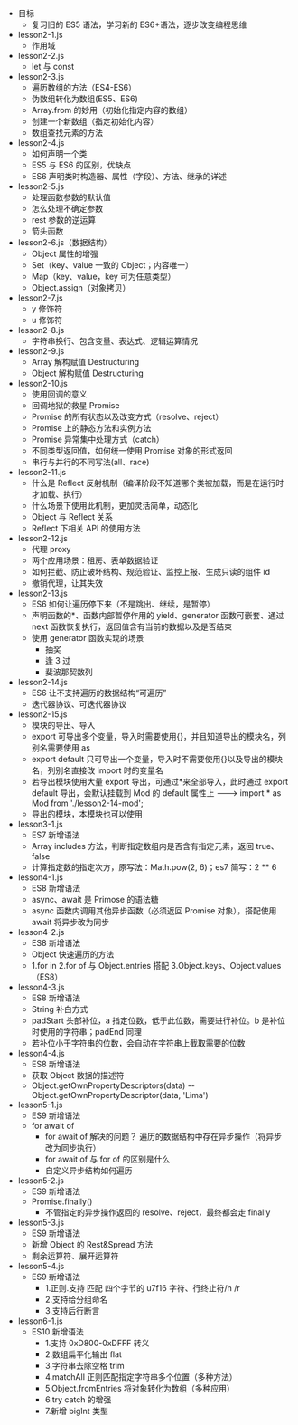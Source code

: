- 目标
  - 复习旧的 ES5 语法，学习新的 ES6+语法，逐步改变编程思维
- lesson2-1.js
  - 作用域
- lesson2-2.js
  - let 与 const
- lesson2-3.js
  - 遍历数组的方法（ES4-ES6）
  - 伪数组转化为数组(ES5、ES6)
  - Array.from 的妙用（初始化指定内容的数组）
  - 创建一个新数组（指定初始化内容）
  - 数组查找元素的方法
- lesson2-4.js
  - 如何声明一个类
  - ES5 与 ES6 的区别，优缺点
  - ES6 声明类时构造器、属性（字段）、方法、继承的详述
- lesson2-5.js
  - 处理函数参数的默认值
  - 怎么处理不确定参数
  - rest 参数的逆运算
  - 箭头函数
- lesson2-6.js（数据结构）
  - Object 属性的增强
  - Set（key、value 一致的 Object；内容唯一）
  - Map（key、value，key 可为任意类型）
  - Object.assign（对象拷贝）
- lesson2-7.js
  - y 修饰符
  - u 修饰符
- lesson2-8.js
  - 字符串换行、包含变量、表达式、逻辑运算情况
- lesson2-9.js
  - Array 解构赋值 Destructuring
  - Object 解构赋值 Destructuring
- lesson2-10.js
  - 使用回调的意义
  - 回调地狱的救星 Promise
  - Promise 的所有状态以及改变方式（resolve、reject）
  - Promise 上的静态方法和实例方法
  - Promise 异常集中处理方式（catch）
  - 不同类型返回值，如何统一使用 Promise 对象的形式返回
  - 串行与并行的不同写法(all、race)
- lesson2-11.js
  - 什么是 Reflect 反射机制（编译阶段不知道哪个类被加载，而是在运行时才加载、执行）
  - 什么场景下使用此机制，更加灵活简单，动态化
  - Object 与 Reflect 关系
  - Reflect 下相关 API 的使用方法
- lesson2-12.js
  - 代理 proxy
  - 两个应用场景：租房、表单数据验证
  - 如何拦截、防止破坏结构、规范验证、监控上报、生成只读的组件 id
  - 撤销代理，让其失效
- lesson2-13.js
  - ES6 如何让遍历停下来（不是跳出、继续，是暂停）
  - 声明函数的\*、函数内部暂停作用的 yield、generator 函数可嵌套、通过 next 函数恢复执行，返回值含有当前的数据以及是否结束
  - 使用 generator 函数实现的场景
    - 抽奖
    - 逢 3 过
    - 斐波那契数列
- lesson2-14.js
  - ES6 让不支持遍历的数据结构“可遍历”
  - 迭代器协议、可迭代器协议
- lesson2-15.js
  - 模块的导出、导入
  - export 可导出多个变量，导入时需要使用{}，并且知道导出的模块名，列别名需要使用 as
  - export default 只可导出一个变量，导入时不需要使用{}以及导出的模块名，列别名直接改 import 时的变量名
  - 若导出模块使用大量 export 导出，可通过*来全部导入，此时通过 export default 导出，会默认挂载到 Mod 的 default 属性上 ---> import * as Mod from './lesson2-14-mod';
  - 导出的模块，本模块也可以使用
- lesson3-1.js
  - ES7 新增语法
  - Array includes 方法，判断指定数组内是否含有指定元素，返回 true、false
  - 计算指定数的指定次方，原写法：Math.pow(2, 6)；es7 简写：2 \*\* 6
- lesson4-1.js
  - ES8 新增语法
  - async、await 是 Primose 的语法糖
  - async 函数内调用其他异步函数（必须返回 Promise 对象），搭配使用 await 将异步改为同步
- lesson4-2.js
  - ES8 新增语法
  - Object 快速遍历的方法
  - 1.for in 2.for of 与 Object.entries 搭配 3.Object.keys、Object.values（ES8）
- lesson4-3.js
  - ES8 新增语法
  - String 补白方式
  - padStart 头部补位，a 指定位数，低于此位数，需要进行补位。b 是补位时使用的字符串；padEnd 同理
  - 若补位小于字符串的位数，会自动在字符串上截取需要的位数
- lesson4-4.js
  - ES8 新增语法
  - 获取 Object 数据的描述符
  - Object.getOwnPropertyDescriptors(data) -- Object.getOwnPropertyDescriptor(data, 'Lima')
- lesson5-1.js
  - ES9 新增语法
  - for await of
    - for await of 解决的问题？ 遍历的数据结构中存在异步操作（将异步改为同步执行）
    - for await of 与 for of 的区别是什么
    - 自定义异步结构如何遍历
- lesson5-2.js
  - ES9 新增语法
  - Promise.finally()
    - 不管指定的异步操作返回的 resolve、reject，最终都会走 finally
- lesson5-3.js
  - ES9 新增语法
  - 新增 Object 的 Rest&Spread 方法
  - 剩余运算符、展开运算符
- lesson5-4.js
  - ES9 新增语法
    - 1.正则.支持 匹配 四个字节的 u7f16 字符、行终止符/n /r
    - 2.支持给分组命名
    - 3.支持后行断言
- lesson6-1.js
  - ES10 新增语法
    - 1.支持 0xD800-0xDFFF 转义
    - 2.数组扁平化输出 flat
    - 3.字符串去除空格 trim
    - 4.matchAll 正则匹配指定字符串多个位置（多种方法）
    - 5.Object.fromEntries 将对象转化为数组（多种应用）
    - 6.try catch 的增强
    - 7.新增 bigInt 类型
